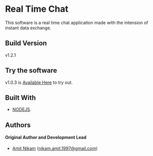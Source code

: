# Real Time Chat

This software is a real time chat application made with the intension of instant data exchange. 

## Build Version

v1.2.1

## Try the software

v1.0.3 is [Available Here](http://real-time-chat-by-amit.herokuapp.com/) to try out.

## Built With

* [NODEJS](https://nodejs.org/en/).

## Authors

#### Original Author and Development Lead

- [Amit Nikam](https://github.com/amitnikam) (nikam.amit.1997@gmail.com)

